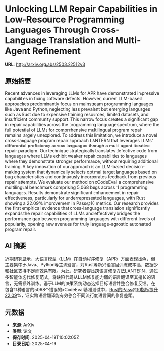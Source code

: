 # Unlocking LLM Repair Capabilities in Low-Resource Programming Languages Through Cross-Language Translation and Multi-Agent Refinement

**URL**: http://arxiv.org/abs/2503.22512v3

## 原始摘要

Recent advances in leveraging LLMs for APR have demonstrated impressive
capabilities in fixing software defects. However, current LLM-based approaches
predominantly focus on mainstream programming languages like Java and Python,
neglecting less prevalent but emerging languages such as Rust due to expensive
training resources, limited datasets, and insufficient community support. This
narrow focus creates a significant gap in repair capabilities across the
programming language spectrum, where the full potential of LLMs for
comprehensive multilingual program repair remains largely unexplored. To
address this limitation, we introduce a novel cross-language program repair
approach LANTERN that leverages LLMs' differential proficiency across languages
through a multi-agent iterative repair paradigm. Our technique strategically
translates defective code from languages where LLMs exhibit weaker repair
capabilities to languages where they demonstrate stronger performance, without
requiring additional training. A key innovation of our approach is an LLM-based
decision-making system that dynamically selects optimal target languages based
on bug characteristics and continuously incorporates feedback from previous
repair attempts. We evaluate our method on xCodeEval, a comprehensive
multilingual benchmark comprising 5,068 bugs across 11 programming languages.
Results demonstrate significant enhancement in repair effectiveness,
particularly for underrepresented languages, with Rust showing a 22.09%
improvement in Pass@10 metrics. Our research provides the first empirical
evidence that cross-language translation significantly expands the repair
capabilities of LLMs and effectively bridges the performance gap between
programming languages with different levels of popularity, opening new avenues
for truly language-agnostic automated program repair.


## AI 摘要

近期研究显示，大语言模型（LLM）在自动程序修复（APR）方面表现出色，但主要集中于Java、Python等主流语言，对Rust等新兴语言因训练成本高、数据少和社区支持不足而效果有限。为此，研究者提出跨语言修复方法LANTERN，通过多智能体迭代修复范式，将缺陷代码从LLM修复能力弱的语言翻译至其擅长的语言，无需额外训练。基于LLM的决策系统动态选择目标语言并整合修复反馈。在包含11种语言的5068个错误的xCodeEval基准测试中，Rust的Pass@10指标提升22.09%，证实跨语言翻译能有效弥合不同流行度语言间的修复差距。

## 元数据

- **来源**: ArXiv
- **类型**: 论文
- **保存时间**: 2025-04-19T10:02:05Z
- **目录日期**: 2025-04-19

